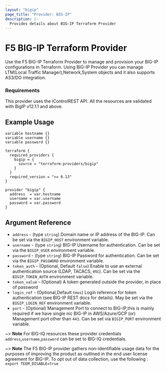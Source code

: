 ```yaml
---
layout: "bigip"
page_title: "Provider: BIG-IP"
description: |-
  Provides details about BIG-IP Terraform Provider
---
```


# F5 BIG-IP Terraform Provider

Use the F5 BIG-IP Terraform Provider to manage and provision your BIG-IP
configurations in Terraform. Using BIG-IP Provider you can manage LTM(Local Traffic Manager),Network,System objects and it also supports AS3/DO integration.

### Requirements

This provider uses the iControlREST API. All the resources are validated with BigIP v12.1.1 and above.

## Example Usage
```hcl
variable hostname {}
variable username {}
variable password {}

terraform {
  required_providers {
    bigip = {
      source = "terraform-providers/bigip"
    }
  }
  required_version = ">= 0.13"
}

provider "bigip" {
  address  = var.hostname
  username = var.username
  password = var.password
}
```

## Argument Reference

- `address` - (type `string`) Domain name or IP address of the BIG-IP. Can be set via the `BIGIP_HOST` environment variable.
- `username` - (type `string`) BIG-IP Username for authentication. Can be set via the `BIGIP_USER` environment variable.
- `password` - (type `string`) BIG-IP Password for authentication. Can be set via the `BIGIP_PASSWORD` environment variable.
- `token_auth` - (Optional, Default `false`) Enable to use an external authentication source (LDAP, TACACS, etc). Can be set via the `BIGIP_TOKEN_AUTH` environment variable.
- `token_value` - (Optional) A token generated outside the provider, in place of password
- `login_ref` - (Optional,Default `tmos`) Login reference for token authentication (see BIG-IP REST docs for details). May be set via the `BIGIP_LOGIN_REF` environment variable.
- `port` - (Optional) Management Port to connect to BIG-IP,this is mainly required if we have single nic BIG-IP in AWS/Azure/GCP (or) Management port other than `443`. Can be set via `BIGIP_PORT` environment variable.

~> **Note** For BIG-IQ resources these provider credentials `address`,`username`,`password` can be set to BIG-IQ credentials.

~> **Note** The F5 BIG-IP provider gathers non-identifiable usage data for the purposes of improving the product as outlined in the end user license agreement for BIG-IP. To opt out of data collection, use the following : `export TEEM_DISABLE=true`
